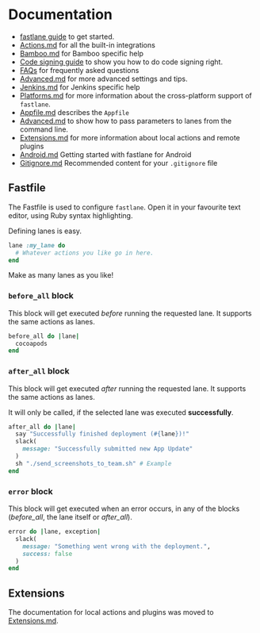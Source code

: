 # Documentation

- [fastlane guide](https://github.com/fastlane/fastlane/blob/master/docs/Guide.md) to get started. 
- [Actions.md](https://github.com/fastlane/fastlane/blob/master/docs/Actions.md) for all the built-in integrations
- [Bamboo.md](https://github.com/fastlane/fastlane/blob/master/docs/Bamboo.md) for Bamboo specific help
- [Code signing guide](https://github.com/fastlane/fastlane/blob/master/docs/CodeSigning.md) to show you how to do code signing right.
- [FAQs](https://github.com/fastlane/fastlane/blob/master/docs/FAQs.md) for frequently asked questions
- [Advanced.md](https://github.com/fastlane/fastlane/blob/master/docs/Advanced.md) for more advanced settings and tips.
- [Jenkins.md](https://github.com/fastlane/fastlane/blob/master/docs/Jenkins.md) for Jenkins specific help
- [Platforms.md](https://github.com/fastlane/fastlane/blob/master/docs/Platforms.md) for more information about the cross-platform support of `fastlane`.
- [Appfile.md](https://github.com/fastlane/fastlane/blob/master/docs/Appfile.md) describes the `Appfile`
- [Advanced.md](https://github.com/fastlane/fastlane/blob/master/docs/Advanced.md#passing-parameters) to show how to pass parameters to lanes from the command line.
- [Extensions.md](https://github.com/fastlane/fastlane/blob/master/docs/Extensions.md) for more information about local actions and remote plugins
- [Android.md](https://github.com/fastlane/fastlane/blob/master/docs/Android.md) Getting started with fastlane for Android
- [Gitignore.md](https://github.com/fastlane/fastlane/blob/master/docs/Gitignore.md) Recommended content for your `.gitignore` file

## Fastfile

The Fastfile is used to configure `fastlane`. Open it in your favourite text editor, using Ruby syntax highlighting.

Defining lanes is easy. 

```rb
lane :my_lane do
  # Whatever actions you like go in here.
end
```

Make as many lanes as you like!

### `before_all` block

This block will get executed *before* running the requested lane. It supports the same actions as lanes.

```ruby
before_all do |lane|
  cocoapods
end
```

### `after_all` block

This block will get executed *after* running the requested lane. It supports the same actions as lanes.

It will only be called, if the selected lane was executed **successfully**.

```ruby
after_all do |lane|
  say "Successfully finished deployment (#{lane})!"
  slack(
    message: "Successfully submitted new App Update"
  )
  sh "./send_screenshots_to_team.sh" # Example
end
```

### `error` block

This block will get executed when an error occurs, in any of the blocks (*before_all*, the lane itself or *after_all*).

```ruby
error do |lane, exception|
  slack(
    message: "Something went wrong with the deployment.",
    success: false
  )
end
```

## Extensions

The documentation for local actions and plugins was moved to [Extensions.md](https://github.com/fastlane/fastlane/blob/master/docs/Extensions.md).

